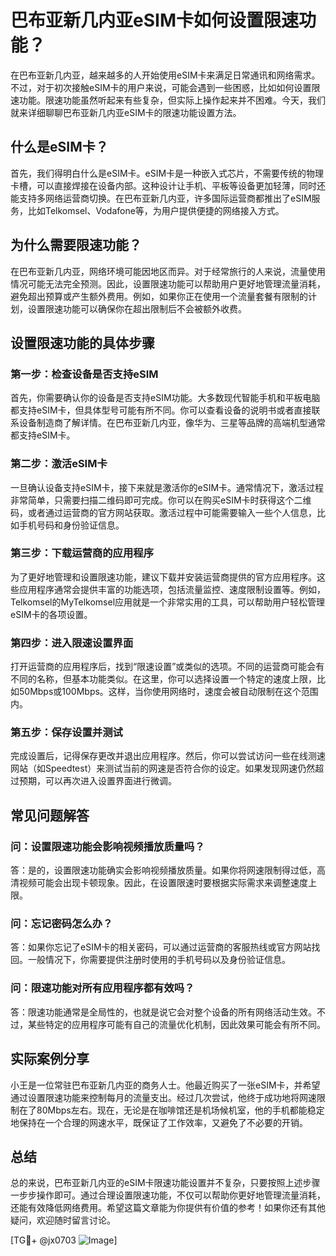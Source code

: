 # 巴布亚新几内亚eSIM卡如何设置限速功能？

在巴布亚新几内亚，越来越多的人开始使用eSIM卡来满足日常通讯和网络需求。不过，对于初次接触eSIM卡的用户来说，可能会遇到一些困惑，比如如何设置限速功能。限速功能虽然听起来有些复杂，但实际上操作起来并不困难。今天，我们就来详细聊聊巴布亚新几内亚eSIM卡的限速功能设置方法。

## 什么是eSIM卡？

首先，我们得明白什么是eSIM卡。eSIM卡是一种嵌入式芯片，不需要传统的物理卡槽，可以直接焊接在设备内部。这种设计让手机、平板等设备更加轻薄，同时还能支持多网络运营商切换。在巴布亚新几内亚，许多国际运营商都推出了eSIM服务，比如Telkomsel、Vodafone等，为用户提供便捷的网络接入方式。

## 为什么需要限速功能？

在巴布亚新几内亚，网络环境可能因地区而异。对于经常旅行的人来说，流量使用情况可能无法完全预测。因此，设置限速功能可以帮助用户更好地管理流量消耗，避免超出预算或产生额外费用。例如，如果你正在使用一个流量套餐有限制的计划，设置限速功能可以确保你在超出限制后不会被额外收费。

## 设置限速功能的具体步骤

### 第一步：检查设备是否支持eSIM

首先，你需要确认你的设备是否支持eSIM功能。大多数现代智能手机和平板电脑都支持eSIM卡，但具体型号可能有所不同。你可以查看设备的说明书或者直接联系设备制造商了解详情。在巴布亚新几内亚，像华为、三星等品牌的高端机型通常都支持eSIM卡。

### 第二步：激活eSIM卡

一旦确认设备支持eSIM卡，接下来就是激活你的eSIM卡。通常情况下，激活过程非常简单，只需要扫描二维码即可完成。你可以在购买eSIM卡时获得这个二维码，或者通过运营商的官方网站获取。激活过程中可能需要输入一些个人信息，比如手机号码和身份验证信息。

### 第三步：下载运营商的应用程序

为了更好地管理和设置限速功能，建议下载并安装运营商提供的官方应用程序。这些应用程序通常会提供丰富的功能选项，包括流量监控、速度限制设置等。例如，Telkomsel的MyTelkomsel应用就是一个非常实用的工具，可以帮助用户轻松管理eSIM卡的各项设置。

### 第四步：进入限速设置界面

打开运营商的应用程序后，找到“限速设置”或类似的选项。不同的运营商可能会有不同的名称，但基本功能类似。在这里，你可以选择设置一个特定的速度上限，比如50Mbps或100Mbps。这样，当你使用网络时，速度会被自动限制在这个范围内。

### 第五步：保存设置并测试

完成设置后，记得保存更改并退出应用程序。然后，你可以尝试访问一些在线测速网站（如Speedtest）来测试当前的网速是否符合你的设定。如果发现网速仍然超过预期，可以再次进入设置界面进行微调。

## 常见问题解答

### 问：设置限速功能会影响视频播放质量吗？
答：是的，设置限速功能确实会影响视频播放质量。如果你将网速限制得过低，高清视频可能会出现卡顿现象。因此，在设置限速时要根据实际需求来调整速度上限。

### 问：忘记密码怎么办？
答：如果你忘记了eSIM卡的相关密码，可以通过运营商的客服热线或官方网站找回。一般情况下，你需要提供注册时使用的手机号码以及身份验证信息。

### 问：限速功能对所有应用程序都有效吗？
答：限速功能通常是全局性的，也就是说它会对整个设备的所有网络活动生效。不过，某些特定的应用程序可能有自己的流量优化机制，因此效果可能会有所不同。

## 实际案例分享

小王是一位常驻巴布亚新几内亚的商务人士。他最近购买了一张eSIM卡，并希望通过设置限速功能来控制每月的流量支出。经过几次尝试，他终于成功地将网速限制在了80Mbps左右。现在，无论是在咖啡馆还是机场候机室，他的手机都能稳定地保持在一个合理的网速水平，既保证了工作效率，又避免了不必要的开销。

## 总结

总的来说，巴布亚新几内亚的eSIM卡限速功能设置并不复杂，只要按照上述步骤一步步操作即可。通过合理设置限速功能，不仅可以帮助你更好地管理流量消耗，还能有效降低网络费用。希望这篇文章能为你提供有价值的参考！如果你还有其他疑问，欢迎随时留言讨论。

[TG💪+ @jx0703 ![Image](https://github.com/user-attachments/assets/dbca1d08-cadb-493c-b0ec-ad6f7a83f270)]
